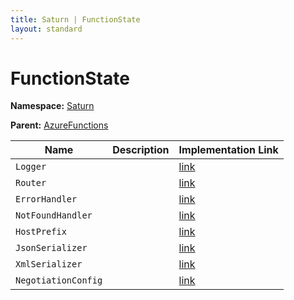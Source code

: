 ```yaml
---
title: Saturn | FunctionState
layout: standard
---
```


# FunctionState

**Namespace:** [Saturn](./saturn.html)

**Parent:** [AzureFunctions](./saturn-azurefunctions.html)

| Name                | Description | Implementation Link                                                                                              |
|---------------------|-------------|------------------------------------------------------------------------------------------------------------------|
| `Logger`            |             | [link](https://github.com/SaturnFramework/Saturn/tree/master/src/Saturn.AzureFunctions/AzureFunctions.fs#L17-17) |
| `Router`            |             | [link](https://github.com/SaturnFramework/Saturn/tree/master/src/Saturn.AzureFunctions/AzureFunctions.fs#L18-18) |
| `ErrorHandler`      |             | [link](https://github.com/SaturnFramework/Saturn/tree/master/src/Saturn.AzureFunctions/AzureFunctions.fs#L19-19) |
| `NotFoundHandler`   |             | [link](https://github.com/SaturnFramework/Saturn/tree/master/src/Saturn.AzureFunctions/AzureFunctions.fs#L20-20) |
| `HostPrefix`        |             | [link](https://github.com/SaturnFramework/Saturn/tree/master/src/Saturn.AzureFunctions/AzureFunctions.fs#L21-21) |
| `JsonSerializer`    |             | [link](https://github.com/SaturnFramework/Saturn/tree/master/src/Saturn.AzureFunctions/AzureFunctions.fs#L22-22) |
| `XmlSerializer`     |             | [link](https://github.com/SaturnFramework/Saturn/tree/master/src/Saturn.AzureFunctions/AzureFunctions.fs#L23-23) |
| `NegotiationConfig` |             | [link](https://github.com/SaturnFramework/Saturn/tree/master/src/Saturn.AzureFunctions/AzureFunctions.fs#L24-24) |
